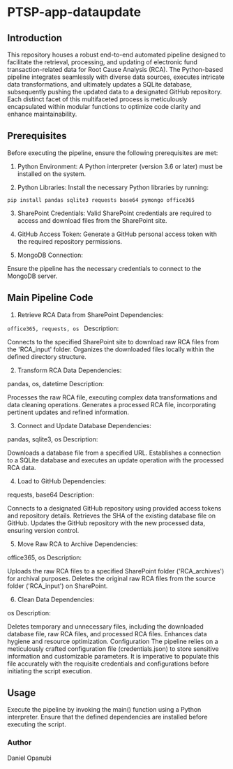 # PTSP-app-dataupdate
## Introduction
This repository houses a robust end-to-end automated pipeline designed to facilitate the retrieval, processing, and updating of electronic fund transaction-related data for Root Cause Analysis (RCA). The Python-based pipeline integrates seamlessly with diverse data sources, executes intricate data transformations, and ultimately updates a SQLite database, subsequently pushing the updated data to a designated GitHub repository. Each distinct facet of this multifaceted process is meticulously encapsulated within modular functions to optimize code clarity and enhance maintainability.

## Prerequisites
Before executing the pipeline, ensure the following prerequisites are met:

1. Python Environment:
A Python interpreter (version 3.6 or later) must be installed on the system.

2. Python Libraries:
Install the necessary Python libraries by running:

```pip install pandas sqlite3 requests base64 pymongo office365```

3. SharePoint Credentials:
Valid SharePoint credentials are required to access and download files from the SharePoint site.

4. GitHub Access Token:
Generate a GitHub personal access token with the required repository permissions.

5. MongoDB Connection:

Ensure the pipeline has the necessary credentials to connect to the MongoDB server.

## Main Pipeline Code
1. Retrieve RCA Data from SharePoint
Dependencies:

```office365, requests, os ```
Description:

Connects to the specified SharePoint site to download raw RCA files from the 'RCA_input' folder.
Organizes the downloaded files locally within the defined directory structure.

2. Transform RCA Data
Dependencies:

pandas, os, datetime
Description:

Processes the raw RCA file, executing complex data transformations and data cleaning operations.
Generates a processed RCA file, incorporating pertinent updates and refined information.

3. Connect and Update Database
Dependencies:

pandas, sqlite3, os
Description:

Downloads a database file from a specified URL.
Establishes a connection to a SQLite database and executes an update operation with the processed RCA data.

4. Load to GitHub
Dependencies:

requests, base64
Description:

Connects to a designated GitHub repository using provided access tokens and repository details.
Retrieves the SHA of the existing database file on GitHub.
Updates the GitHub repository with the new processed data, ensuring version control.

5. Move Raw RCA to Archive
Dependencies:

office365, os
Description:

Uploads the raw RCA files to a specified SharePoint folder ('RCA_archives') for archival purposes.
Deletes the original raw RCA files from the source folder ('RCA_input') on SharePoint.

6. Clean Data
Dependencies:

os
Description:

Deletes temporary and unnecessary files, including the downloaded database file, raw RCA files, and processed RCA files.
Enhances data hygiene and resource optimization.
Configuration
The pipeline relies on a meticulously crafted configuration file (credentials.json) to store sensitive information and customizable parameters. It is imperative to populate this file accurately with the requisite credentials and configurations before initiating the script execution.

## Usage
Execute the pipeline by invoking the main() function using a Python interpreter. Ensure that the defined dependencies are installed before executing the script.

### Author
Daniel Opanubi
